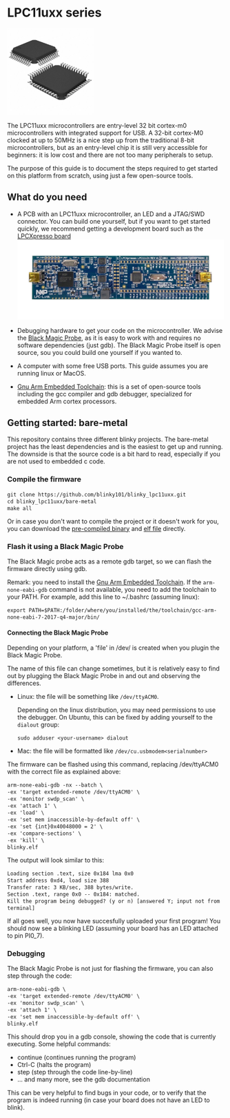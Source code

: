 # LPC11uxx series

<img src="img/lpc11uxx.jpg" alt="LPC11uxx microcontroller chip" width="200">

The LPC11uxx microcontrollers are entry-level 32 bit cortex-m0 microcontrollers with integrated support for USB. A 32-bit cortex-M0 clocked at up to 50MHz is a nice step up from the traditional 8-bit microcontrollers, but as an entry-level chip it is still very accessible for beginners: it is low cost and there are not too many peripherals to setup.

The purpose of this guide is to document the steps required to get started on this platform from scratch, using just a few open-source tools.

## What do you need

* A PCB with an LPC11uxx microcontroller, an LED and a JTAG/SWD connector. You can build one yourself, but if you want to get started quickly, we recommend getting a development board such as the [LPCXpresso board](https://www.nxp.com/support/developer-resources/software-development-tools/lpc-developer-resources-/lpc-microcontroller-utilities/lpcxpresso-board-for-lpc11u24:OM13066) <img src="img/lpcxpresso_board.jpg" alt="LPC11uxx microcontroller chip">


* Debugging hardware to get your code on the microcontroller. We advise the [Black Magic Probe](https://github.com/blacksphere/blackmagic/wiki), as it is easy to work with and requires no software dependencies (just gdb). The Black Magic Probe itself is open source, sou you could build one yourself if you wanted to.

* A computer with some free USB ports. This guide assumes you are running linux or MacOS.

* [Gnu Arm Embedded Toolchain](https://developer.arm.com/open-source/gnu-toolchain/gnu-rm/downloads): this is a set of open-source tools including the gcc compiler and gdb debugger, specialized for embedded Arm cortex processors.

## Getting started: bare-metal

This repository contains three different blinky projects. The bare-metal project has the least dependencies and is the easiest to get up and running. The downside is that the source code is a bit hard to read, especially if you are not used to embedded c code.

### Compile the firmware
```
git clone https://github.com/blinky101/blinky_lpc11uxx.git
cd blinky_lpc11uxx/bare-metal
make all
```

Or in case you don't want to compile the project or it doesn't work for you, you can download the [pre-compiled binary](https://github.com/blinky101/blinky_lpc11uxx/tree/master/bare-metal/blinky.bin) and [elf file](https://github.com/blinky101/blinky_lpc11uxx/tree/master/bare-metal/blinky.elf) directly.

### Flash it using a Black Magic Probe

The Black Magic probe acts as a remote gdb target, so we can flash the firmware directly using gdb.

Remark: you need to install the [Gnu Arm Embedded Toolchain](https://developer.arm.com/open-source/gnu-toolchain/gnu-rm/downloads). If the `arm-none-eabi-gdb` command is not available, you need to add the toolchain to your PATH. For example, add this line to ~/.bashrc (assuming linux):
```
export PATH=$PATH:/folder/where/you/installed/the/toolchain/gcc-arm-none-eabi-7-2017-q4-major/bin/
```

#### Connecting the Black Magic Probe

Depending on your platform, a 'file' in /dev/ is created when you plugin the Black Magic Probe.

The name of this file can change sometimes, but it is relatively easy to find out by plugging the Black Magic Probe in and out and observing the differences.

* Linux: the file will be something like `/dev/ttyACM0`.
  
  Depending on the linux distribution, you may need permissions to use the debugger. On Ubuntu, this can be fixed by adding yourself to the `dialout` group:
  ```
  sudo adduser <your-username> dialout
  ```
  
* Mac: the file will be formatted like `/dev/cu.usbmodem<serialnumber>`


The firmware can be flashed using this command, replacing /dev/ttyACM0 with the correct file as explained above:
```
arm-none-eabi-gdb -nx --batch \
-ex 'target extended-remote /dev/ttyACM0' \
-ex 'monitor swdp_scan' \
-ex 'attach 1' \
-ex 'load' \
-ex 'set mem inaccessible-by-default off' \
-ex 'set {int}0x40048000 = 2' \
-ex 'compare-sections' \
-ex 'kill' \
blinky.elf
```
The output will look similar to this:
```
Loading section .text, size 0x184 lma 0x0
Start address 0xd4, load size 388
Transfer rate: 3 KB/sec, 388 bytes/write.
Section .text, range 0x0 -- 0x184: matched.
Kill the program being debugged? (y or n) [answered Y; input not from terminal]

```
If all goes well, you now have succesfully uploaded your first program!
You should now see a blinking LED (assuming your board has an LED attached to pin PI0_7).

### Debugging

The Black Magic Probe is not just for flashing the firmware, you can also step through the code:
```
arm-none-eabi-gdb \
-ex 'target extended-remote /dev/ttyACM0' \
-ex 'monitor swdp_scan' \
-ex 'attach 1' \
-ex 'set mem inaccessible-by-default off' \
blinky.elf
```
This should drop you in a gdb console, showing the code that is currently executing. Some helpful commands:
* continue (continues running the program)
* Ctrl-C (halts the program)
* step (step through the code line-by-line)
* ... and many more, see the gdb documentation

This can be very helpful to find bugs in your code, or to verify that the program is indeed running (in case your board does not have an LED to blink).

